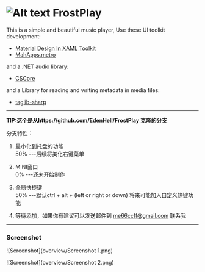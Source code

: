 
# ![Alt text](overview/Icon.png "FrostPlay") FrostPlay

This is a simple and beautiful music player, Use these UI toolkit development:
* [Material Design In XAML Toolkit](http://materialdesigninxaml.net/)
* [MahApps.metro](http://mahapps.com/)

and a .NET audio library:
* [CSCore](https://github.com/filoe/cscore)

and a Library for reading and writing metadata in media files:
* [taglib-sharp](https://github.com/mono/taglib-sharp)


***
**TIP:这个是从https://github.com/EdenHell/FrostPlay 克隆的分支**



分支特性：

1. 最小化到托盘的功能         <br> 50% ---后续将美化右键菜单

2. MINI窗口                   <br> 0%  ---还未开始制作

3. 全局快捷键                 <br> 50%  ---默认ctrl + alt + (left or right or down)  将来可能加入自定义热键功能

4. 等待添加，如果你有建议可以发送邮件到 <me66ccff@gmail.com> 联系我

***


### Screenshot

![Screenshot](overview/Screenshot 1.png)

![Screenshot](overview/Screenshot 2.png)


